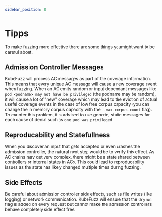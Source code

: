 ```yaml
---
sidebar_position: 8 
---
```


# Tipps

To make fuzzing more effective there are some things youmight want to be careful about.

## Admission Controller Messages

KubeFuzz will process AC messages as part of the coverage information. This means that every
unique AC message will cause a new coverage event when fuzzing. When an AC emits random or
input dependant messages like `pod <podname> may not have be privileged` (the podname may be random),
it will cause a lot of "new" coverage which may lead to the eviction of actual useful coverage events
in the case of low free corpus capacity (you can change the in memory corpus capacity with the `--max-corpus-count`
flag). To counter this problem, it is advised to use generic, static messages for each cause of denial such as 
`one pod was privileged`

## Reproducability and Statefullness

When you discover an input that gets accepted or even crashes the admission controller,
the natural next step would be to verify this effect. As AC chains may get very complex,
there might be a state shared between controllers or internal states in ACs. This
could lead to reproducability issues as the state has likely changed multiple times during
fuzzing.

## Side Effects

Be careful about admission controller side effects, such as file writes (like logging)
or network communication. KubeFuzz will ensure that the `dryrun` flag is added on every
request but cannot make the admission controllers behave completely side effect free.
